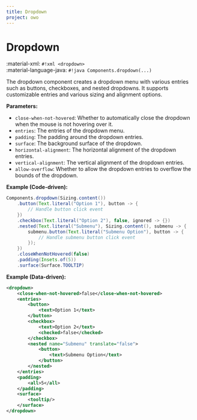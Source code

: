 ```yaml
---
title: Dropdown
project: owo
---
```


# Dropdown

:material-xml: `#!xml <dropdown>`<br>
:material-language-java: `#!java Components.dropdown(...)`

The dropdown component creates a dropdown menu with various entries such as buttons, checkboxes, and nested dropdowns. It supports customizable entries and various sizing and alignment options.

**Parameters:**

- `close-when-not-hovered`: Whether to automatically close the dropdown when the mouse is not hovering over it.
- `entries`: The entries of the dropdown menu.
- `padding`: The padding around the dropdown entries.
- `surface`: The background surface of the dropdown.
- `horizontal-alignment`: The horizontal alignment of the dropdown entries.
- `vertical-alignment`: The vertical alignment of the dropdown entries.
- `allow-overflow`: Whether to allow the dropdown entries to overflow the bounds of the dropdown.

**Example (Code-driven):**

```java
Components.dropdown(Sizing.content())
    .button(Text.literal("Option 1"), button -> {
        // Handle button click event
    })
    .checkbox(Text.literal("Option 2"), false, ignored -> {})
    .nested(Text.literal("Submenu"), Sizing.content(), submenu -> {
        submenu.button(Text.literal("Submenu Option"), button -> {
            // Handle submenu button click event
        });
    })
    .closeWhenNotHovered(false)
    .padding(Insets.of(5))
    .surface(Surface.TOOLTIP)
```

**Example (Data-driven):**

```xml
<dropdown>
    <close-when-not-hovered>false</close-when-not-hovered>
    <entries>
        <button>
            <text>Option 1</text>
        </button>
        <checkbox>
            <text>Option 2</text>
            <checked>false</checked>
        </checkbox>
        <nested name="Submenu" translate="false">
            <button>
                <text>Submenu Option</text>
            </button>
        </nested>
    </entries>
    <padding>
        <all>5</all>
    </padding>
    <surface>
        <tooltip/>
    </surface>
</dropdown>
```